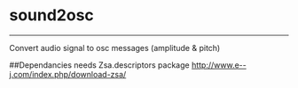 # sound2osc
---
Convert audio signal to osc messages (amplitude & pitch)

##Dependancies
needs Zsa.descriptors package
http://www.e--j.com/index.php/download-zsa/
